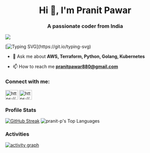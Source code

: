 <h1 align="center">Hi 👋, I'm Pranit Pawar</h1>
<h3 align="center">A passionate coder from India</h3> 

![](https://komarev.com/ghpvc/?username=pranit-p&color=green)



[![Typing SVG](https://readme-typing-svg.herokuapp.com?color=%23F70BE6&duration=5300&lines=Welcome+to+my+GitHub+Profile;Always+try+to+learn+new+things;Never+give+up;)](https://git.io/typing-svg)

- 💬 Ask me about **AWS, Terraform, Python, Golang, Kubernetes**

- 📫 How to reach me **pranitpawar880@gmail.com**

<h3 align="left">Connect with me:</h3>
<p align="left">
<a href="https://www.linkedin.com/in/pranit-7/" target="blank"><img align="center" src="https://raw.githubusercontent.com/rahuldkjain/github-profile-readme-generator/master/src/images/icons/Social/linked-in-alt.svg" alt="https://www.linkedin.com/in/pranit-7/" height="30" width="40" /></a>
<a href="https://www.instagram.com/pranit_pawar_/" target="blank"><img align="center" src="https://raw.githubusercontent.com/rahuldkjain/github-profile-readme-generator/master/src/images/icons/Social/instagram.svg" alt="https://www.instagram.com/pranit_pawar_/" height="30" width="40" /></a>
</p>


### Profile Stats

[![GitHub Streak](https://github-readme-streak-stats.herokuapp.com?user=pranit-p&theme=shadow-green&date_format=j%20M%5B%20Y%5D&card_width=504&card_height=198)](https://git.io/streak-stats)
![pranit-p's Top Languages](https://github-readme-stats.vercel.app/api/top-langs/?username=pranit-p&theme=shadow-green&show_icons=true&hide_border=false&layout=compact)

### Activities

[![activity graph](https://github-readme-activity-graph.vercel.app/graph?username=pranit-p&theme=shadow-green&custom_title=Pranit%20Pawar's%20Activity%20Graph&hide_border=true)](https://github.com/pranit-p/github-readme-activity-graph)

